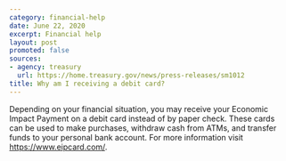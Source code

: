 ```yaml
---
category: financial-help
date: June 22, 2020
excerpt: Financial help
layout: post
promoted: false
sources:
- agency: treasury
  url: https://home.treasury.gov/news/press-releases/sm1012
title: Why am I receiving a debit card? 
---
```


Depending on your financial situation, you may receive your Economic Impact Payment on a debit card instead of by paper check. These cards can be used to make purchases, withdraw cash from ATMs, and transfer funds to your personal bank account. For more information visit https://www.eipcard.com/.
